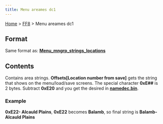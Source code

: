 ```yaml
---
title: Menu areames dc1
---
```


[Home](Main%20Page.md) > [FF8](FF8.md) > Menu areames dc1

## Format

Same format as: **[Menu\_mngrp\_strings\_locations][]**

## Contents

Contains area strings. **Offsets\[Location number from save\]** gets the
string that shows on the menu/load/save screens. The special character
**0xE\#\#** is 2 bytes. Subtract **0xE20** and you get the desired in
**[namedec.bin][]**.

### Example

**0xE22- Alcauld Plains**, **0xE22** becomes **Balamb**, so final string
is **Balamb- Alcauld Plains**

  [Menu\_mngrp\_strings\_locations]: http://wiki.ffrtt.ru/index.php/FF8/Menu_mngrp_strings_locations
  [namedec.bin]: FF8/Main%20namedic.md "wikilink"
